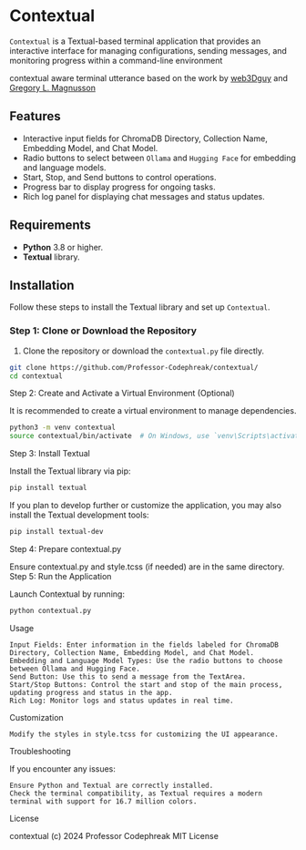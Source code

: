 # Contextual

`Contextual` is a Textual-based terminal application that provides an interactive interface for managing configurations, sending messages, and monitoring progress within a command-line environment


contextual aware terminal utterance based on the work by <a href="https://github.com/Web3dGuy/textual-ui-example/tree/main">web3Dguy</a> and <a href="https://gregorylmagnusson.medium.com/pythai-pai-2024-professor-codephreak-mit-licence-b9f6be1c9ef0">Gregory L. Magnusson</a><br />


## Features

- Interactive input fields for ChromaDB Directory, Collection Name, Embedding Model, and Chat Model.
- Radio buttons to select between `Ollama` and `Hugging Face` for embedding and language models.
- Start, Stop, and Send buttons to control operations.
- Progress bar to display progress for ongoing tasks.
- Rich log panel for displaying chat messages and status updates.

## Requirements

- **Python** 3.8 or higher.
- **Textual** library.

## Installation

Follow these steps to install the Textual library and set up `Contextual`.

### Step 1: Clone or Download the Repository

1. Clone the repository or download the `contextual.py` file directly.

```bash
git clone https://github.com/Professor-Codephreak/contextual/
cd contextual
```

Step 2: Create and Activate a Virtual Environment (Optional)

It is recommended to create a virtual environment to manage dependencies.

```bash
python3 -m venv contextual
source contextual/bin/activate  # On Windows, use `venv\Scripts\activate`
```
Step 3: Install Textual

Install the Textual library via pip:

```bash
pip install textual
```
If you plan to develop further or customize the application, you may also install the Textual development tools:

```bash
pip install textual-dev
```

Step 4: Prepare contextual.py

Ensure contextual.py and style.tcss (if needed) are in the same directory.
Step 5: Run the Application

Launch Contextual by running:

```bash
python contextual.py
```

Usage

    Input Fields: Enter information in the fields labeled for ChromaDB Directory, Collection Name, Embedding Model, and Chat Model.
    Embedding and Language Model Types: Use the radio buttons to choose between Ollama and Hugging Face.
    Send Button: Use this to send a message from the TextArea.
    Start/Stop Buttons: Control the start and stop of the main process, updating progress and status in the app.
    Rich Log: Monitor logs and status updates in real time.

Customization

    Modify the styles in style.tcss for customizing the UI appearance.

Troubleshooting

If you encounter any issues:

    Ensure Python and Textual are correctly installed.
    Check the terminal compatibility, as Textual requires a modern terminal with support for 16.7 million colors.

License

contextual (c) 2024 Professor Codephreak MIT License

